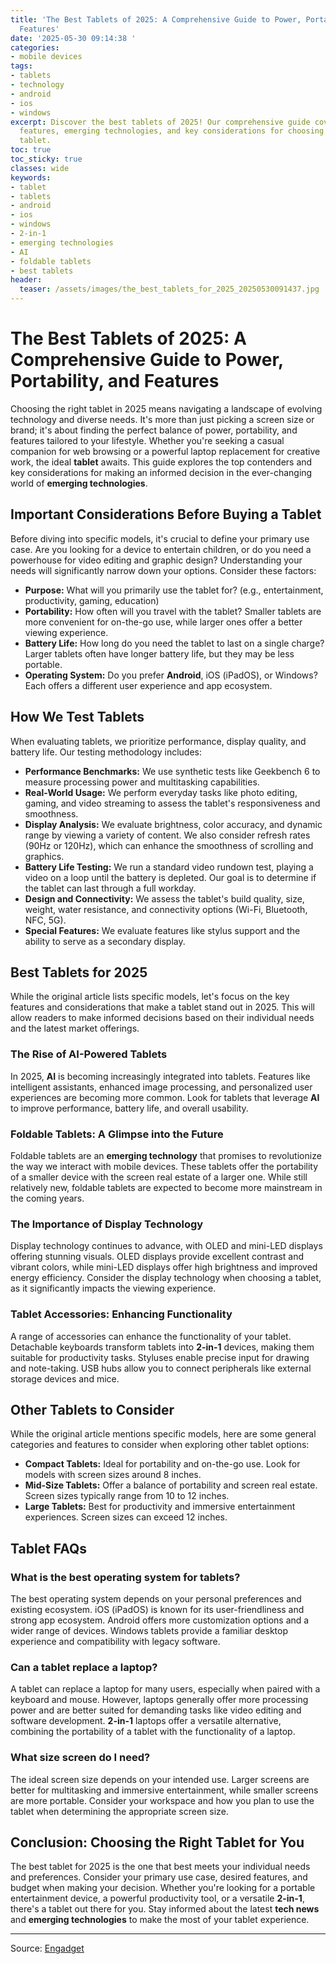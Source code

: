 ```yaml
---
title: 'The Best Tablets of 2025: A Comprehensive Guide to Power, Portability, and
  Features'
date: '2025-05-30 09:14:38 '
categories:
- mobile devices
tags:
- tablets
- technology
- android
- ios
- windows
excerpt: Discover the best tablets of 2025! Our comprehensive guide covers the latest
  features, emerging technologies, and key considerations for choosing the perfect
  tablet.
toc: true
toc_sticky: true
classes: wide
keywords:
- tablet
- tablets
- android
- ios
- windows
- 2-in-1
- emerging technologies
- AI
- foldable tablets
- best tablets
header:
  teaser: /assets/images/the_best_tablets_for_2025_20250530091437.jpg
---
```


# The Best Tablets of 2025: A Comprehensive Guide to Power, Portability, and Features

Choosing the right tablet in 2025 means navigating a landscape of evolving technology and diverse needs. It's more than just picking a screen size or brand; it's about finding the perfect balance of power, portability, and features tailored to your lifestyle. Whether you're seeking a casual companion for web browsing or a powerful laptop replacement for creative work, the ideal **tablet** awaits. This guide explores the top contenders and key considerations for making an informed decision in the ever-changing world of **emerging technologies**.

## Important Considerations Before Buying a Tablet

Before diving into specific models, it's crucial to define your primary use case. Are you looking for a device to entertain children, or do you need a powerhouse for video editing and graphic design? Understanding your needs will significantly narrow down your options. Consider these factors:

*   **Purpose:** What will you primarily use the tablet for? (e.g., entertainment, productivity, gaming, education)
*   **Portability:** How often will you travel with the tablet? Smaller tablets are more convenient for on-the-go use, while larger ones offer a better viewing experience.
*   **Battery Life:** How long do you need the tablet to last on a single charge? Larger tablets often have longer battery life, but they may be less portable.
*   **Operating System:** Do you prefer **Android**, iOS (iPadOS), or Windows? Each offers a different user experience and app ecosystem.

## How We Test Tablets

When evaluating tablets, we prioritize performance, display quality, and battery life. Our testing methodology includes:

*   **Performance Benchmarks:** We use synthetic tests like Geekbench 6 to measure processing power and multitasking capabilities.
*   **Real-World Usage:** We perform everyday tasks like photo editing, gaming, and video streaming to assess the tablet's responsiveness and smoothness.
*   **Display Analysis:** We evaluate brightness, color accuracy, and dynamic range by viewing a variety of content. We also consider refresh rates (90Hz or 120Hz), which can enhance the smoothness of scrolling and graphics.
*   **Battery Life Testing:** We run a standard video rundown test, playing a video on a loop until the battery is depleted. Our goal is to determine if the tablet can last through a full workday.
*   **Design and Connectivity:** We assess the tablet's build quality, size, weight, water resistance, and connectivity options (Wi-Fi, Bluetooth, NFC, 5G).
*   **Special Features:** We evaluate features like stylus support and the ability to serve as a secondary display.

## Best Tablets for 2025

While the original article lists specific models, let's focus on the key features and considerations that make a tablet stand out in 2025. This will allow readers to make informed decisions based on their individual needs and the latest market offerings.

### The Rise of AI-Powered Tablets

In 2025, **AI** is becoming increasingly integrated into tablets. Features like intelligent assistants, enhanced image processing, and personalized user experiences are becoming more common. Look for tablets that leverage **AI** to improve performance, battery life, and overall usability.

### Foldable Tablets: A Glimpse into the Future

Foldable tablets are an **emerging technology** that promises to revolutionize the way we interact with mobile devices. These tablets offer the portability of a smaller device with the screen real estate of a larger one. While still relatively new, foldable tablets are expected to become more mainstream in the coming years.

### The Importance of Display Technology

Display technology continues to advance, with OLED and mini-LED displays offering stunning visuals. OLED displays provide excellent contrast and vibrant colors, while mini-LED displays offer high brightness and improved energy efficiency. Consider the display technology when choosing a tablet, as it significantly impacts the viewing experience.

### Tablet Accessories: Enhancing Functionality

A range of accessories can enhance the functionality of your tablet. Detachable keyboards transform tablets into **2-in-1** devices, making them suitable for productivity tasks. Styluses enable precise input for drawing and note-taking. USB hubs allow you to connect peripherals like external storage devices and mice.

## Other Tablets to Consider

While the original article mentions specific models, here are some general categories and features to consider when exploring other tablet options:

*   **Compact Tablets:** Ideal for portability and on-the-go use. Look for models with screen sizes around 8 inches.
*   **Mid-Size Tablets:** Offer a balance of portability and screen real estate. Screen sizes typically range from 10 to 12 inches.
*   **Large Tablets:** Best for productivity and immersive entertainment experiences. Screen sizes can exceed 12 inches.

## Tablet FAQs

### What is the best operating system for tablets?

The best operating system depends on your personal preferences and existing ecosystem. iOS (iPadOS) is known for its user-friendliness and strong app ecosystem. Android offers more customization options and a wider range of devices. Windows tablets provide a familiar desktop experience and compatibility with legacy software.

### Can a tablet replace a laptop?

A tablet can replace a laptop for many users, especially when paired with a keyboard and mouse. However, laptops generally offer more processing power and are better suited for demanding tasks like video editing and software development. **2-in-1** laptops offer a versatile alternative, combining the portability of a tablet with the functionality of a laptop.

### What size screen do I need?

The ideal screen size depends on your intended use. Larger screens are better for multitasking and immersive entertainment, while smaller screens are more portable. Consider your workspace and how you plan to use the tablet when determining the appropriate screen size.

## Conclusion: Choosing the Right Tablet for You

The best tablet for 2025 is the one that best meets your individual needs and preferences. Consider your primary use case, desired features, and budget when making your decision. Whether you're looking for a portable entertainment device, a powerful productivity tool, or a versatile **2-in-1**, there's a tablet out there for you. Stay informed about the latest **tech news** and **emerging technologies** to make the most of your tablet experience.


---

Source: [Engadget](https://www.engadget.com/mobile/tablets/best-tablets-150026056.html?src=rss)